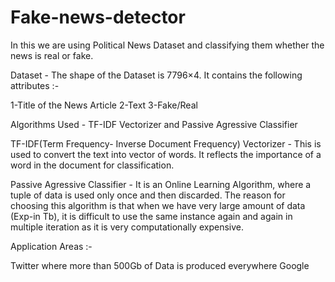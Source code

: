 # Fake-news-detector

In this we are using Political News Dataset and classifying them whether the news is real or fake.

Dataset - The shape of the Dataset is 7796×4. It contains the following attributes :-

1-Title of the News Article
2-Text
3-Fake/Real

Algorithms Used - TF-IDF Vectorizer and Passive Agressive Classifier

TF-IDF(Term Frequency- Inverse Document Frequency) Vectorizer - This is used to convert the text into vector of words. It reflects the importance of a word in the document for classification.

Passive Agressive Classifier - It is an Online Learning Algorithm, where a tuple of data is used only once and then discarded. The reason for choosing this algorithm is that when we have very large amount of data (Exp-in Tb), it is difficult to use the same instance again and again in multiple iteration as it is very computationally expensive.

Application Areas :-

Twitter where more than 500Gb of Data is produced everywhere
Google
